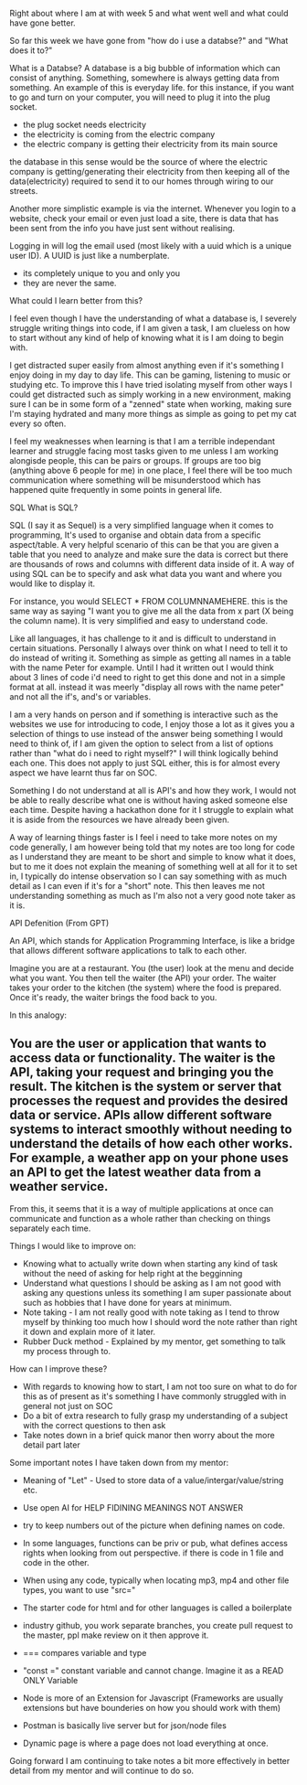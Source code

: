 Right about where I am at with week 5 and what went well and what could have gone better.


So far this week we have gone from "how do i use a databse?" and "What does it to?"

What is a Databse?
A database is a big bubble of information which can consist of anything. Something, somewhere is always getting data from something. An example of this is everyday life. for this instance, if you want to go and turn on your computer, you will need to plug it into the plug socket. 

- the plug socket needs electricity
- the electricity is coming from the electric company
- the electric company is getting their electricity from its main source

the database in this sense would be the source of where the electric company is getting/generating their electricity from then keeping all of the data(electricity) required to send it to our homes through wiring to our streets.

Another more simplistic example is via the internet. Whenever you login to a website, check your email or even just load a site, there is data that has been sent from the info you have just sent without realising.

Logging in will log the email used (most likely with a uuid which is a unique user ID). A UUID is just like a numberplate.

- its completely unique to you and only you
- they are never the same.

What could I learn better from this?

I feel even though I have the understanding of what a database is, I severely struggle writing things into code, if I am given a task, I am clueless on how to start without any kind of help of knowing what it is I am doing to begin with.

I get distracted super easily from almost anything even if it's something I enjoy doing in my day to day life. This can be gaming, listening to music or studying etc. To improve this I have tried isolating myself from other ways I could get distracted such as simply working in a new environment, making sure I can be in some form of a "zenned" state when working, making sure I'm staying hydrated and many more things as simple as going to pet my cat every so often.

I feel my weaknesses when learning is that I am a terrible independant learner and struggle facing most tasks given to me unless I am working alongisde people, this can be pairs or groups. If groups are too big (anything above 6 people for me) in one place, I feel there will be too much communication where something will be misunderstood which has happened quite frequently in some points in general life.



SQL
What is SQL?

SQL (I say it as Sequel) is a very simplified language when it comes to programming, It's used to organise and obtain data from a specific aspect/table. A very helpful scenario of this can be that you are given a table that you need to analyze and make sure the data is correct but there are thousands of rows and columns with different data inside of it. A way of using SQL can be to specify and ask what data you want and where you would like to display it.

For instance, you would SELECT * FROM COLUMNNAMEHERE. this is the same way as saying "I want you to give me all the data from x part (X being the column name). It is very simplified and easy to understand code.

Like all languages, it has challenge to it and is difficult to understand in certain situations. Personally I always over think on what I need to tell it to do instead of writing it. Something as simple as getting all names in a table with the name Peter for example. Until I had it written out I would think about 3 lines of code i'd need to right to get this done and not in a simple format at all. instead it was meerly "display all rows with the name peter" and not all the if's, and's or variables.

I am a very hands on person and if something is interactive such as the websites we use for introducing to code, I enjoy those a lot as it gives you a selection of things to use instead of the answer being something I would need to think of, if I am given the option to select from a list of options rather than "what do i need to right myself?" I will think logically behind each one. This does not apply to just SQL either, this is for almost every aspect we have learnt thus far on SOC.

Something I do not understand at all is API's and how they work, I would not be able to really describe what one is without having asked someone else each time. Despite having a hackathon done for it I struggle to explain what it is aside from the resources we have already been given.

A way of learning things faster is I feel i need to take more notes on my code generally, I am however being told that my notes are too long for code as I understand they are meant to be short and simple to know what it does, but to me it does not explain the meaning of something well at all for it to set in, I typically do intense observation so I can say something with as much detail as I can even if it's for a "short" note. This then leaves me not understanding something as much as I'm also not a very good note taker as it is.


API Defenition (From GPT)

An API, which stands for Application Programming Interface, is like a bridge that allows different software applications to talk to each other.

Imagine you are at a restaurant. You (the user) look at the menu and decide what you want. You then tell the waiter (the API) your order. The waiter takes your order to the kitchen (the system) where the food is prepared. Once it's ready, the waiter brings the food back to you.

In this analogy:

You are the user or application that wants to access data or functionality.
The waiter is the API, taking your request and bringing you the result.
The kitchen is the system or server that processes the request and provides the desired data or service.
APIs allow different software systems to interact smoothly without needing to understand the details of how each other works. For example, a weather app on your phone uses an API to get the latest weather data from a weather service.
------------------

From this, it seems that it is a way of multiple applications at once can communicate and function as a whole rather than checking on things separately each time.


Things I would like to improve on:

- Knowing what to actually write down when starting any kind of task without the need of asking for help right at the begginning
- Understand what questions I should be asking as I am not good with asking any questions unless its something I am super passionate about such as hobbies that I have done for years at minimum.
- Note taking - I am not really good with note taking as I tend to throw myself by thinking too much how I should word the note rather than right it down and explain more of it later.
- Rubber Duck method - Explained by my mentor, get something to talk my process through to.

How can I improve these?

- With regards to knowing how to start, I am not too sure on what to do for this as of present as it's something I have commonly struggled with in general not just on SOC
- Do a bit of extra research to fully grasp my understanding of a subject with the correct questions to then ask
- Take notes down in a brief quick manor then worry about the more detail part later

Some important notes I have taken down from my mentor:

- Meaning of "Let" - Used to store data of a value/intergar/value/string etc.

- Use open AI for HELP FIDINING MEANINGS NOT ANSWER

- try to keep numbers out of the picture when defining names on code.

- In some languages, functions can be priv or pub, what defines access rights when looking from out perspective. if there is code in 1 file and code in the other.

- When using any code, typically when locating mp3, mp4 and other file types, you want to use "src="

- The starter code for html and for other languages is called a boilerplate

- industry github, you work separate branches, you create pull request to the master, ppl make review on it then approve it.

- === compares variable and type

- "const =" constant variable and cannot change. Imagine it as a READ ONLY Variable

- Node is more of an Extension for Javascript (Frameworks are usually extensions but have bounderies on how you should work with them)

- Postman is basically live server but for json/node files

- Dynamic page is where a page does not load everything at once.

Going forward I am continuing to take notes a bit more effectively in better detail from my mentor and will continue to do so.